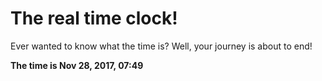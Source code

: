 # The real time clock!

Ever wanted to know what the time is? Well, your journey is about to end!

**The time is Nov 28, 2017, 07:49**